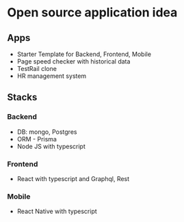 # Open source application idea 

## Apps 
- Starter Template for Backend, Frontend, Mobile 
- Page speed checker with historical data
- TestRail clone
- HR management system
  

## Stacks

### Backend 
- DB: mongo, Postgres 
- ORM - Prisma
- Node JS with typescript

### Frontend 
- React with typescript and Graphql, Rest

### Mobile 
- React Native with typescript 


